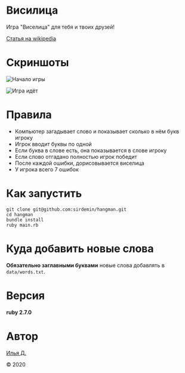 # Висилица

Игра "Виселица" для тебя и твоих друзей!

[Статья на wikipedia](https://ru.wikipedia.org/wiki/%D0%92%D0%B8%D1%81%D0%B5%D0%BB%D0%B8%D1%86%D0%B0_(%D0%B8%D0%B3%D1%80%D0%B0))

# Скриншоты

![Начало игры](https://i.imgur.com/oSK7LTJ.png)

![Игра идёт](https://i.imgur.com/r73tSQq.png)

# Правила

* Компьютер загадывает слово и показывает сколько в нём букв игроку
* Игрок вводит буквы по одной
* Если буква в слове есть, она показывается в слове игроку
* Если слово отгадано полностью игрок победит
* После каждой ошибки, дорисовывается виселица
* У игрока всего 7 ошибок


# Как запустить

```
git clone git@github.com:sirdemin/hangman.git
cd hangman
bundle install
ruby main.rb
```

# Куда добавить новые слова

**Обязательно заглавными буквами** новые слова добавлять в `data/words.txt`.

# Версия

**ruby 2.7.0**

# Автор

[Илья Д.](https://github.com/sirdemin)

© 2020
